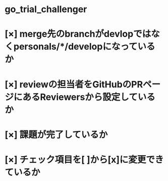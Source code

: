 # go_trial_challenger
# [×] merge先のbranchがdevlopではなくpersonals/*/developになっているか
# [×] reviewの担当者をGitHubのPRページにあるReviewersから設定しているか
# [×] 課題が完了しているか
# [×] チェック項目を[ ]から[x]に変更できているか
